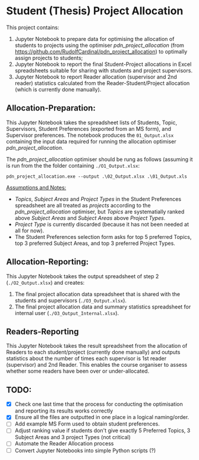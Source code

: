# Student (Thesis) Project Allocation
This project contains:
1. Jupyter Notebook to prepare data for optimising the allocation of students to projects using the optimiser *pdn_project_allocation* (from https://github.com/RudolfCardinal/pdn_project_allocation) to optimally assign projects to students;
2. Jupyter Notebook to report the final Student-Project allocations in Excel spreadsheets suitable for sharing with students and project supervisors.
3. Jupyter Notebook to report Reader allocation (supervisor and 2nd reader) statistics calculated from the Reader-Student/Project allocation (which is currently done manually).

## Allocation-Preparation:
This Jupyter Notebook takes the spreadsheet lists of Students, Topic, Supervisors, Student Preferences (exported from an MS form), and Supervisor preferences. The notebook produces the `01_Output.xlsx` containing the input data required for running the allocation optimiser *pdn_project_allocation*.

The *pdn_project_allocation* optimiser should be rung as follows (assuming it is run from the the folder containing `./O1_Output.xlsx`:

```
pdn_project_allocation.exe --output .\02_Output.xlsx .\01_Output.xls
```

<ins>Assumptions and Notes:</ins>
- *Topics*, *Subject Areas* and *Project Types* in the Student Preferences spreadsheet are all treated as *projects* according to the *pdn_project_allocation* optimiser, but *Topics* are systematially ranked above *Subject Areas* and *Subject Areas* above *Project Types*.
- *Project Type* is currently discarded (because it has not been needed at all for now).
- The Student Preferences selection form asks for top 5 preferred Topics, top 3 preferred Subject Areas, and top 3 preferred Project Types.

## Allocation-Reporting:
This Jupyter Notebook takes the output spreadsheet of step 2 (`./O2_Output.xlsx`) and creates:
1. The final project allocation data spreadsheet that is shared with the students and supervisors (`./O3_Output.xlsx`).
2. The final project allocation data and summary statistics spreadsheet for internal user (`./O3_Output_Internal.xlsx`).

## Readers-Reporting
This Jupyter Notebook takes the result spreadsheet from the allocation of Readers to each student/project (currently done manually) and outputs statistics about the number of times each supervisor is 1st reader (supervisor) and 2nd Reader. This enables the course organiser to assess whether some readers have been over or under-allocated.

## TODO:
- [x] Check one last time that the process for conducting the optimisation and reporting its results works correctly
- [x] Ensure all the files are outputted in one place in a logical naming/order.
- [ ] Add example MS Form used to obtain student preferences.
- [ ] Adjust ranking value if students don't give exactly 5 Preferred Topics, 3 Subject Areas and 3 project Types (not critical)
- [ ] Automate the Reader Allocation process
- [ ] Convert Jupyter Notebooks into simple Python scripts (?)
